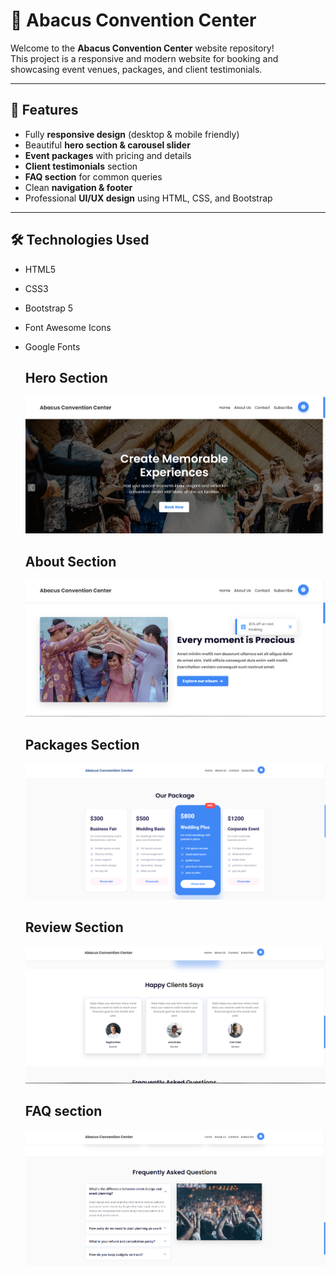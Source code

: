 # 🏢 Abacus Convention Center

Welcome to the **Abacus Convention Center** website repository!  
This project is a responsive and modern website for booking and showcasing event venues, packages, and client testimonials.

---

## 🌟 Features

- Fully **responsive design** (desktop & mobile friendly)  
- Beautiful **hero section & carousel slider**  
- **Event packages** with pricing and details  
- **Client testimonials** section  
- **FAQ section** for common queries  
- Clean **navigation & footer**  
- Professional **UI/UX design** using HTML, CSS, and Bootstrap  

---

## 🛠️ Technologies Used

- HTML5

- CSS3

- Bootstrap 5

- Font Awesome Icons

- Google Fonts

  ## Hero Section
  ![image alt](https://github.com/sagor233/Assienment2/blob/35ec7ff9ba27aed4517fc8174d5306e5af53b115/Screenshot%202025-10-16%20123659.png)

  ## About Section
   ![image alt](https://github.com/sagor233/Assienment2/blob/fa248fc1ae2317546ef0d096c236241d5ae2c286/Screenshot%202025-10-16%20125654.png)

  ## Packages Section
   ![image alt](https://github.com/sagor233/Assienment2/blob/fa248fc1ae2317546ef0d096c236241d5ae2c286/Screenshot%202025-10-16%20125713.png)
 
  ## Review Section
    ![image alt](https://github.com/sagor233/Assienment2/blob/fa248fc1ae2317546ef0d096c236241d5ae2c286/Screenshot%202025-10-16%20125724.png)
  
  ## FAQ section
  ![image alt](https://github.com/sagor233/Assienment2/blob/fa248fc1ae2317546ef0d096c236241d5ae2c286/Screenshot%202025-10-16%20125737.png)
  
  

  


